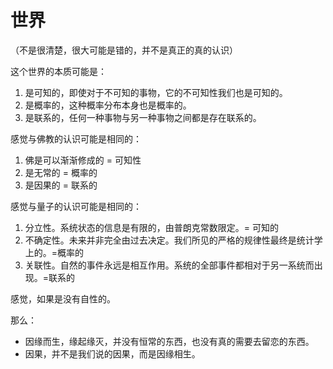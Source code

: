 # 世界

（不是很清楚，很大可能是错的，并不是真正的真的认识）


这个世界的本质可能是：

1. 是可知的，即使对于不可知的事物，它的不可知性我们也是可知的。
2. 是概率的，这种概率分布本身也是概率的。
3. 是联系的，任何一种事物与另一种事物之间都是存在联系的。

感觉与佛教的认识可能是相同的：

1. 佛是可以渐渐修成的 = 可知性
2. 是无常的 = 概率的
3. 是因果的 = 联系的

感觉与量子的认识可能是相同的：

1. 分立性。系统状态的信息是有限的，由普朗克常数限定。= 可知的
2. 不确定性。未来并非完全由过去决定。我们所见的严格的规律性最终是统计学上的。=概率的
3. 关联性。自然的事件永远是相互作用。系统的全部事件都相对于另一系统而出现。=联系的




感觉，如果是没有自性的。

那么：

- 因缘而生，缘起缘灭，并没有恒常的东西，也没有真的需要去留恋的东西。
- 因果，并不是我们说的因果，而是因缘相生。